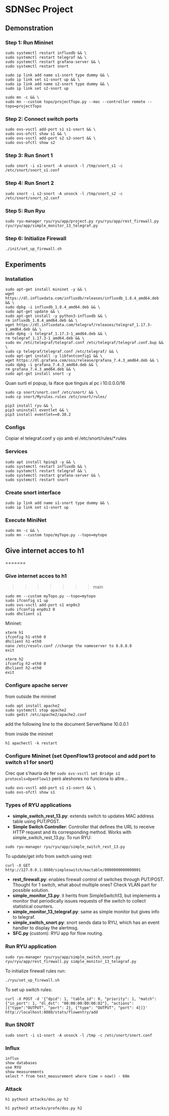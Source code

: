 # SDNSec Project

## Demonstration

### Step 1: Run Mininet

```
sudo systemctl restart influxdb && \
sudo systemctl restart telegraf && \
sudo systemctl restart grafana-server && \
sudo systemctl restart snort
```

```
sudo ip link add name s1-snort type dummy && \
sudo ip link set s1-snort up && \
sudo ip link add name s2-snort type dummy && \
sudo ip link set s2-snort up
```

```
sudo mn -c && \
sudo mn --custom topo/projectTopo.py --mac --controller remote --topo=projectTopo
```

### Step 2: Connect switch ports

```
sudo ovs-vsctl add-port s1 s1-snort && \
sudo ovs-ofctl show s1 && \
sudo ovs-vsctl add-port s2 s2-snort && \
sudo ovs-ofctl show s2
```

### Step 3: Run Snort 1

```
sudo snort -i s1-snort -A unsock -l /tmp/snort_s1 -c /etc/snort/snort_s1.conf
```

### Step 4: Run Snort 2

```
sudo snort -i s2-snort -A unsock -l /tmp/snort_s2 -c /etc/snort/snort_s2.conf
```

### Step 5: Run Ryu

```
sudo ryu-manager ryu/ryu/app/project.py ryu/ryu/app/rest_firewall.py ryu/ryu/app/simple_monitor_13_telegraf.py
```

### Step 6: Initialize Firewall

```
./init/set_up_firewall.sh
```

## Experiments

### Installation

```
sudo apt-get install mininet -y && \
wget https://dl.influxdata.com/influxdb/releases/influxdb_1.8.4_amd64.deb && \
sudo dpkg -i influxdb_1.8.4_amd64.deb && \
sudo apt-get update && \
sudo apt-get install -y python3-influxdb && \
rm influxdb_1.8.4_amd64.deb && \
wget https://dl.influxdata.com/telegraf/releases/telegraf_1.17.3-1_amd64.deb && \
sudo dpkg -i telegraf_1.17.3-1_amd64.deb && \
rm telegraf_1.17.3-1_amd64.deb && \
sudo mv /etc/telegraf/telegraf.conf /etc/telegraf/telegraf.conf.bup && \
sudo cp telegraf/telegraf.conf /etc/telegraf/ && \
sudo apt-get install -y libfontconfig1 && \
wget https://dl.grafana.com/oss/release/grafana_7.4.3_amd64.deb && \
sudo dpkg -i grafana_7.4.3_amd64.deb && \
rm grafana_7.4.3_amd64.deb && \
sudo apt-get install snort -y
```

Quan surti el popup, la iface que tinguis al pc i 10.0.0.0/16

```
sudo cp snort/snort.conf /etc/snort/ && \
sudo cp snort/Myrules.rules /etc/snort/rules/
```

```
pip3 install ryu && \
pip3 uninstall eventlet && \
pip3 install eventlet==0.30.2
```

### Configs

Copiar el telegraf.conf y ojo amb el /etc/snort/rules/*.rules

### Services

```
sudo apt install hping3 -y && \
sudo systemctl restart influxdb && \
sudo systemctl restart telegraf && \
sudo systemctl restart grafana-server && \
sudo systemctl restart snort
```

### Create snort interface

```
sudo ip link add name s1-snort type dummy && \
sudo ip link set s1-snort up
```

### Execute MiniNet

```
sudo mn -c && \
sudo mn --custom topo/myTopo.py --topo=mytopo
```

## Give internet acces to h1
=======
### Give internet acces to h1
>>>>>>> main
```
sudo mn --custom myTopo.py --topo=mytopo
sudo ifconfig s1 up
sudo ovs-vsctl add-port s1 enp0s3
sudo ifconfig enp0s3 0
sudo dhclient s1 
```
Mininet:
```
xterm h1
ifconfig h1-eth0 0
dhclient h1-eth0 
nano /etc/resolv.conf //change the nameserver to 8.8.8.8
exit
```
```
xterm h2
ifconfig h2-eth0 0
dhclient h2-eth0 
exit
```

### Configure apache server
from outside the mininet
```
sudo apt install apache2
sudo systemctl stop apache2
sudo gedit /etc/apache2/apache2.conf
```
add the following line to the document ServerName 10.0.0.1

from inside the mininet
```
h1 apachectl -k restart
```

### Configure Mininet (set OpenFlow13 protocol and add port to switch s1 for snort)

Crec que s'hauria de fer `sudo ovs-vsctl set Bridge s1 protocols=OpenFlow13` però aleshores no funciona lo altre...

```
sudo ovs-vsctl add-port s1 s1-snort && \
sudo ovs-ofctl show s1
```
### Types of RYU applications

* **simple_switch_rest_13.py**: extends switch to updates MAC address table using PUT/POST.
* **Simple Switch Controller**: Controller that defines the URL to receive HTTP request and its corresponding method. Works with simple_switch_rest_13.py.
To run RYU:
```
sudo ryu-manager ryu/ryu/app/simple_switch_rest_13.py
```
To update/get info from switch using rest:
```
curl -X GET http://127.0.0.1:8080/simpleswitch/mactable/0000000000000001
```
* **rest_firewall.py**: enables firewall control of switches through PUT/POST. Thought for 1 switch, what about multiple ones? Check VLAN part for possible solution.
* **simple_monitor_13.py**: it herits from SimpleSwitch13, but implements a monitor that periodically issues requests of the switch to collect statistical counters.
* **simple_monitor_13_telegraf.py**: same as simple monitor but gives info to telegraf.
* **simple_switch_snort.py**: snort sends data to RYU, which has an event handler to display the alertmsg.
* **SFC.py** (custom): RYU app for flow routing.


### Run RYU application


```
sudo ryu-manager ryu/ryu/app/simple_switch_snort.py ryu/ryu/app/rest_firewall.py simple_monitor_13_telegraf.py
```
To initialize firewall rules run:
```
./ryu/set_up_firewall.sh
```
To set up switch rules:
```
curl -X POST -d '{"dpid": 1, "table_id": 0, "priority": 1, "match": {"in_port": 1, "dl_dst": "00:00:00:00:00:02"}, "actions": [{"type":"OUTPUT", "port": 2}, {"type": "OUTPUT", "port": 4}]}' http://localhost:8080/stats/flowentry/add
```

### Run SNORT

```
sudo snort -i s1-snort -A unsock -l /tmp -c /etc/snort/snort.conf
```

### Influx

```
influx
show databases
use RYU
show measurements
select * from test_measurement where time > now() - 60m
```

### Attack

```
h1 python3 attacks/dos.py h2
```
```
h1 python3 attacks/profe/dos.py h2
```
